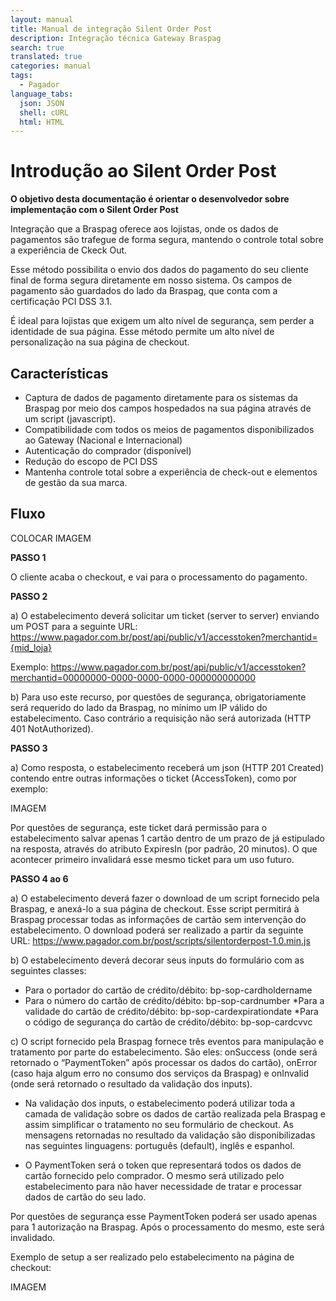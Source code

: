```yaml
---
layout: manual
title: Manual de integração Silent Order Post
description: Integração técnica Gateway Braspag
search: true
translated: true
categories: manual
tags:
  - Pagador
language_tabs:
  json: JSON
  shell: cURL
  html: HTML
---
```


# Introdução ao Silent Order Post

**O objetivo desta documentação é orientar o desenvolvedor sobre implementação com o Silent Order Post**

Integração que a Braspag oferece aos lojistas, onde os dados de pagamentos são trafegue de forma segura, mantendo o controle total sobre a experiência de Ckeck Out.

Esse método possibilita o envio dos dados do pagamento do seu cliente final de forma segura diretamente em nosso sistema. Os campos de pagamento são guardados do lado da Braspag, que conta com a certificação PCI DSS 3.1.

É ideal para lojistas que exigem um alto nível de segurança, sem perder a identidade de sua página. Esse método permite um alto nível de personalização na sua página de checkout.

## Características

* Captura de dados de pagamento diretamente para os sistemas da Braspag por meio dos campos hospedados na sua página através de um script (javascript).
* Compatibilidade com todos os meios de pagamentos disponibilizados ao Gateway (Nacional e Internacional)
* Autenticação do comprador (disponível)
* Redução do escopo de PCI DSS
* Mantenha controle total sobre a experiência de check-out e elementos de gestão da sua marca.

## Fluxo

COLOCAR IMAGEM

**PASSO 1**

O cliente acaba o checkout, e vai para o processamento do pagamento.

**PASSO 2**

a) O estabelecimento deverá solicitar um ticket (server to server) enviando um POST para a seguinte URL:
https://www.pagador.com.br/post/api/public/v1/accesstoken?merchantid={mid_loja}

Exemplo: https://www.pagador.com.br/post/api/public/v1/accesstoken?merchantid=00000000-0000-0000-0000-000000000000

b) Para uso este recurso, por questões de segurança, obrigatoriamente será requerido do lado da Braspag, no mínimo um IP válido do estabelecimento. Caso contrário a requisição não será autorizada (HTTP 401 NotAuthorized).

**PASSO 3**

a) Como resposta, o estabelecimento receberá um json (HTTP 201 Created) contendo entre outras informações o ticket (AccessToken), como por exemplo:

IMAGEM

Por questões de segurança, este ticket dará permissão para o estabelecimento salvar apenas 1 cartão dentro de um prazo de já estipulado na resposta, através do atributo ExpiresIn (por padrão, 20 minutos). O que acontecer primeiro invalidará esse mesmo ticket para um uso futuro.

**PASSO 4 ao 6**

a) O estabelecimento deverá fazer o download de um script fornecido pela Braspag, e anexá-lo a sua página de checkout. Esse script permitirá à Braspag processar todas as informações de cartão sem intervenção do estabelecimento.
O download poderá ser realizado a partir da seguinte URL: https://www.pagador.com.br/post/scripts/silentorderpost-1.0.min.js

b) O estabelecimento deverá decorar seus inputs do formulário com as seguintes classes:

* Para o portador do cartão de crédito/débito: bp-sop-cardholdername 
* Para o número do cartão de crédito/débito: bp-sop-cardnumber 
*Para a validade do cartão de crédito/débito: bp-sop-cardexpirationdate 
*Para o código de segurança do cartão de crédito/débito: bp-sop-cardcvvc

c) O script fornecido pela Braspag fornece três eventos para manipulação e tratamento por parte do estabelecimento. São eles: onSuccess (onde será retornado o “PaymentToken” após processar os dados do cartão), onError (caso haja algum erro no consumo dos serviços da Braspag) e onInvalid (onde será retornado o resultado da validação dos inputs).

* Na validação dos inputs, o estabelecimento poderá utilizar toda a camada de validação sobre os dados de cartão realizada pela Braspag e assim simplificar o tratamento no seu formulário de checkout. As mensagens retornadas no resultado da validação são disponibilizadas nas seguintes linguagens: português (default), inglês e espanhol.

* O PaymentToken será o token que representará todos os dados de cartão fornecido pelo comprador. O mesmo será utilizado pelo estabelecimento para não haver necessidade de tratar e processar dados de cartão do seu lado.

Por questões de segurança esse PaymentToken poderá ser usado apenas para 1 autorização na Braspag. Após o processamento do mesmo, este será invalidado.

Exemplo de setup a ser realizado pelo estabelecimento na página de checkout:

IMAGEM